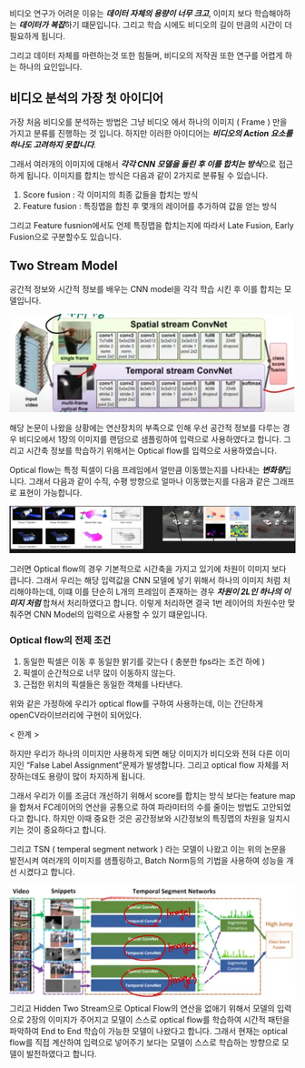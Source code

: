 비디오 연구가 어려운 이유는 ***데이터 자체의 용량이 너무 크고***, 이미지 보다 학습해야하는 ***데이터가 복잡***하기 떄문입니다. 그리고 학습 시에도 비디오의 길이 만큼의 시간이 더 필요하게 됩니다.

그리고 데이터 자체를 마련하는것 또한 힘들며, 비디오의 저작권 또한 연구를 어렵게 하는 하나의 요인입니다.

<aside>

## 비디오 분석의 가장 첫 아이디어

</aside>

가장 처음 비디오를 분석하는 방법은 그냥 비디오 에서 하나의 이미지 ( Frame ) 만을 가지고 분류를 진행하는 것 입니다. 하지만 이러한 아이디어는 ***비디오의 Action 요소를 하나도 고려하지 못합니다***.

그래서 여러개의 이미지에 대해서 ***각각 CNN 모델을 돌린 후 이를 합치는 방식***으로 접근하게 됩니다.
이미지를 합치는 방식은 다음과 같이 2가지로 분류될 수 있습니다.

1. Score fusion : 각 이미지의 최종 값들을 합치는 방식
2. Feature fusion : 특징맵을 합친 후 몇개의 레이어를 추가하여 값을 얻는 방식

그리고 Feature fusnion에서도 언제 특징맵을 합치는지에 따라서 Late Fusion, Early Fusion으로 구분할수도 있습니다. 

<aside>

## Two Stream Model

</aside>

공간적 정보와 시간적 정보를 배우는 CNN model을 각각 학습 시킨 후 이를 합치는 모델입니다.

![alt text](image-8.png)

해당 논문이 나왔을 상황에는 연산장치의 부족으로 인해 우선 공간적 정보를 다루는 경우 비디오에서 1장의 이미지를 랜덤으로 샘플링하여 입력으로 사용하였다고 합니다. 그리고 시간축 정보를 학습하기 위해서는 Optical flow를 입력으로 사용하였습니다. 

Optical flow는 특정 픽셀이 다음 프레임에서 얼만큼 이동했는지를 나타내는 ***변화량***입니다. 그래서 다음과 같이 수직, 수평 방향으로 얼마나 이동했는지를 다음과 같은 그래프로 표현이 가능합니다.

![alt text](image-7.png)

그러면 Optical flow의 경우 기본적으로 시간축을 가지고 있기에 차원이 이미지 보다 큽니다. 그래서 우리는 해당 입력값을 CNN 모델에 넣기 위해서 하나의 이미지 처럼 처리해야하는데, 이떄 이를 단순히 L개의 프레임이 존재하는 경우 ***차원이 2L인 하나의 이미지 처럼*** 합쳐서 처리하였다고 합니다. 이렇게 처리하면 결국 1번 레이어의 차원수만 맞춰주면 CNN Model의 입력으로 사용할 수 있기 떄문입니다.

### Optical flow의 전제 조건

1. 동일한 픽셀은 이동 후 동일한 밝기를 갖는다 ( 충분한 fps라는 조건 하에 )
2. 픽셀이 순간적으로 너무 많이 이동하지 않는다.
3. 근접한 위치의 픽셀들은 동일한 객체를 나타낸다.

위와 같은 가정하에 우리가 optical flow를 구하여 사용하는데, 이는 간단하게 openCV라이브러리에 구현이 되어있다.

< 한계 > 

하지만 우리가 하나의 이미지만 사용하게 되면 해당 이미지가 비디오와 전혀 다른 이미지인 “False Label Assignment”문제가 발생합니다. 그리고 optical flow 자체를 저장하는데도 용량이 많이 차지하게 됩니다.

그래서 우리가 이를 조금더 개선하기 위해서 score를 합치는 방식 보다는 feature map을 합쳐서 FC레이어의 연산을 공통으로 하여 파라미터의 수를 줄이는 방법도 고안되었다고 합니다. 하지만 이때 중요한 것은 공간정보와 시간정보의 특징맵의 차원을 일치시키는 것이 중요하다고 합니다.

그리고 TSN ( temperal segment network ) 라는 모델이 나왔고 이는 위의 논문을 발전시켜 여러개의 이미지를 샘플링하고, Batch Norm등의 기법을 사용하여 성능을 개선 시켰다고 합니다.

![alt text](image-6.png)
그리고 Hidden Two Stream으로 Optical Flow의 연산을 없애기 위해서 모델의 입력으로 2장의 이미지가 주어지고 모델이 스스로 optical flow를 학습하여 시간적 패턴을 파악하여 End to End 학습이 가능한 모델이 나왔다고 합니다. 그래서 현재는 optical flow를 직접 계산하여 입력으로 넣어주기 보다는 모델이 스스로 학습하는 방향으로 모델이 발전하였다고 합니다.